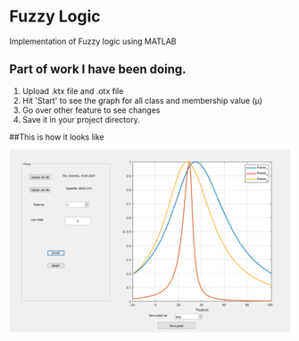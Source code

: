 # Fuzzy Logic
Implementation of Fuzzy logic using MATLAB

## Part of work I have been doing.
1. Upload .ktx file and .otx file
2. Hit 'Start' to see the graph for all class and membership value (µ)
3. Go over other feature to see changes
4. Save it in your project directory.

##This is how it looks like

<img src ="Main.PNG" width ="700"/>
